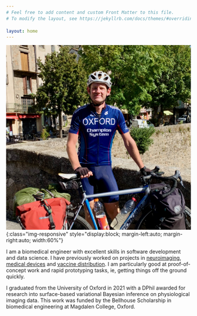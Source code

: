 ```yaml
---
# Feel free to add content and custom Front Matter to this file.
# To modify the layout, see https://jekyllrb.com/docs/themes/#overriding-theme-defaults

layout: home
---
```


![tour](/tour.jpeg){:class="img-responsive" style="display:block; margin-left:auto; margin-right:auto; width:60%"}
<!-- <center><em>Cycling through France, September 2021</em></center> -->

I am a biomedical engineer with excellent skills in software development and data science. I have previously worked on projects in [neuroimaging](https://github.com/physimals/hcp-asl), [medical devices](https://doi.org/10.1016/j.ebiom.2022.103868) and [vaccine distribution](https://vaximap.org). I am particularly good at proof-of-concept work and rapid prototyping tasks, ie, getting things off the ground quickly. 

I graduated from the University of Oxford in 2021 with a DPhil awarded for research into surface-based variational Bayesian inference on physiological imaging data. This work was funded by the Bellhouse Scholarship in biomedical engineering at Magdalen College, Oxford. 